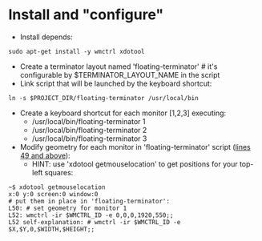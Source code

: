 # Install and "configure"

* Install depends:
```
sudo apt-get install -y wmctrl xdotool
```
* Create a terminator layout named 'floating-terminator' # it's configurable by $TERMINATOR_LAYOUT_NAME in the script
* Link script that will be launched by the keyboard shortcut:
```
ln -s $PROJECT_DIR/floating-terminator /usr/local/bin
```
* Create a keyboard shortcut for each monitor [1,2,3] executing:
  * /usr/local/bin/floating-terminator 1
  * /usr/local/bin/floating-terminator 2
  * /usr/local/bin/floating-terminator 3
* Modify geometry for each monitor in 'floating-terminator' script ([lines 49 and above](https://github.com/rcmorano/floating-terminator/blob/master/floating-terminator#L49)):
  * HINT: use 'xdotool getmouselocation' to get positions for your top-left squares:
```
~$ xdotool getmouselocation
x:0 y:0 screen:0 window:0
# put them in place in 'floating-terminator':
L50: # set geometry for monitor 1
L52: wmctrl -ir $WMCTRL_ID -e 0,0,0,1920,550;;
L52 self-explanation: # wmctrl -ir $WMCTRL_ID -e $X,$Y,0,$WIDTH,$HEIGHT;;
```
